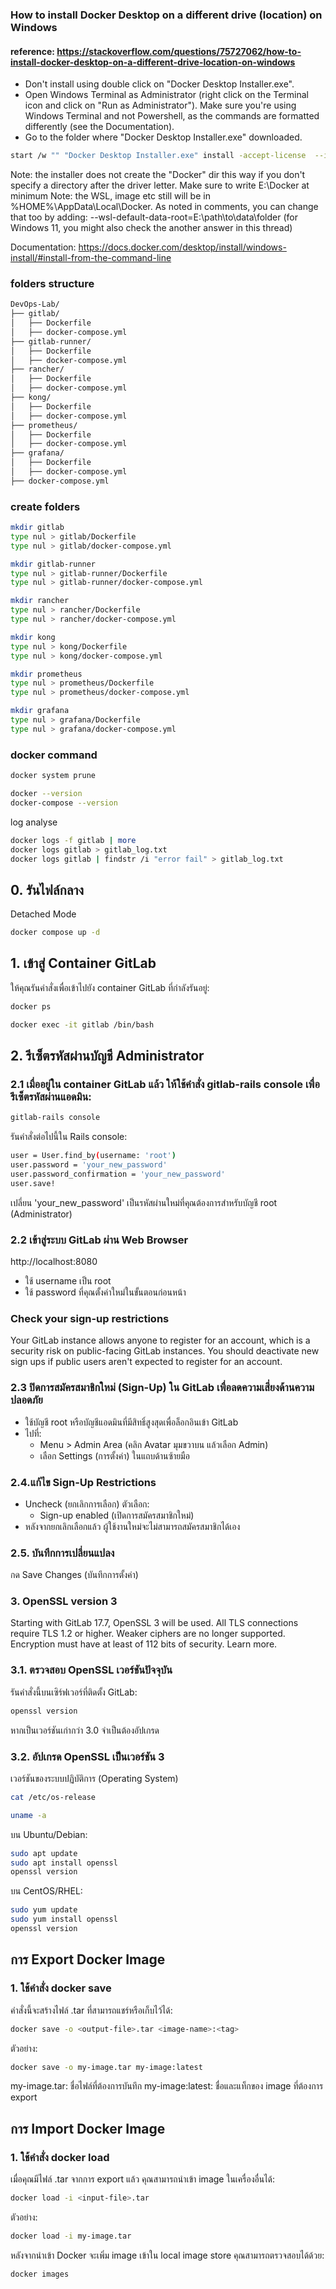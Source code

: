 ### How to install Docker Desktop on a different drive (location) on Windows
#### reference: https://stackoverflow.com/questions/75727062/how-to-install-docker-desktop-on-a-different-drive-location-on-windows

- Don't install using double click on "Docker Desktop Installer.exe".
- Open Windows Terminal as Administrator (right click on the Terminal icon and click on "Run as Administrator"). Make sure you're using Windows Terminal and not Powershell, as the commands are formatted differently (see the Documentation).
- Go to the folder where "Docker Desktop Installer.exe" downloaded.

```bash
start /w "" "Docker Desktop Installer.exe" install -accept-license  --installation-dir=D:\\ProgramFiles\\Docker
```

Note: the installer does not create the "Docker" dir this way if you don't specify a directory after the driver letter. Make sure to write E:\Docker at minimum
Note: the WSL, image etc still will be in %HOME%\AppData\Local\Docker. As noted in comments, you can change that too by adding: --wsl-default-data-root=E:\path\to\data\folder
(for Windows 11, you might also check the another answer in this thread)

Documentation: https://docs.docker.com/desktop/install/windows-install/#install-from-the-command-line

### folders structure
```bash
DevOps-Lab/
├── gitlab/
│   ├── Dockerfile
│   ├── docker-compose.yml
├── gitlab-runner/
│   ├── Dockerfile
│   ├── docker-compose.yml
├── rancher/
│   ├── Dockerfile
│   ├── docker-compose.yml
├── kong/
│   ├── Dockerfile
│   ├── docker-compose.yml
├── prometheus/
│   ├── Dockerfile
│   ├── docker-compose.yml
├── grafana/
│   ├── Dockerfile
│   ├── docker-compose.yml
├── docker-compose.yml
```

### create folders
```bash
mkdir gitlab
type nul > gitlab/Dockerfile
type nul > gitlab/docker-compose.yml

mkdir gitlab-runner
type nul > gitlab-runner/Dockerfile
type nul > gitlab-runner/docker-compose.yml

mkdir rancher
type nul > rancher/Dockerfile
type nul > rancher/docker-compose.yml

mkdir kong
type nul > kong/Dockerfile
type nul > kong/docker-compose.yml

mkdir prometheus
type nul > prometheus/Dockerfile
type nul > prometheus/docker-compose.yml

mkdir grafana
type nul > grafana/Dockerfile
type nul > grafana/docker-compose.yml
```

### docker command
```bash
docker system prune
```

```bash
docker --version
docker-compose --version
```

log analyse
```bash
docker logs -f gitlab | more
docker logs gitlab > gitlab_log.txt
docker logs gitlab | findstr /i "error fail" > gitlab_log.txt
```

## 0. รันไฟล์กลาง
Detached Mode
```bash
docker compose up -d
```

## 1. เข้าสู่ Container GitLab
ให้คุณรันคำสั่งเพื่อเข้าไปยัง container GitLab ที่กำลังรันอยู่:
```bash
docker ps
```

```bash
docker exec -it gitlab /bin/bash
```

## 2. รีเซ็ตรหัสผ่านบัญชี Administrator
### 2.1 เมื่ออยู่ใน container GitLab แล้ว ให้ใช้คำสั่ง gitlab-rails console เพื่อรีเซ็ตรหัสผ่านแอดมิน:

```bash
gitlab-rails console
```

รันคำสั่งต่อไปนี้ใน Rails console:
```bash
user = User.find_by(username: 'root')
user.password = 'your_new_password'
user.password_confirmation = 'your_new_password'
user.save!
```

เปลี่ยน 'your_new_password' เป็นรหัสผ่านใหม่ที่คุณต้องการสำหรับบัญชี root (Administrator)

### 2.2 เข้าสู่ระบบ GitLab ผ่าน Web Browser
http://localhost:8080
- ใช้ username เป็น root
- ใช้ password ที่คุณตั้งค่าใหม่ในขั้นตอนก่อนหน้า

### Check your sign-up restrictions
Your GitLab instance allows anyone to register for an account, which is a security risk on public-facing GitLab instances. You should deactivate new sign ups if public users aren't expected to register for an account.

### 2.3 ปิดการสมัครสมาชิกใหม่ (Sign-Up) ใน GitLab เพื่อลดความเสี่ยงด้านความปลอดภัย
- ใช้บัญชี root หรือบัญชีแอดมินที่มีสิทธิ์สูงสุดเพื่อล็อกอินเข้า GitLab
- ไปที่:
    - Menu > Admin Area (คลิก Avatar มุมขวาบน แล้วเลือก Admin)
    - เลือก Settings (การตั้งค่า) ในแถบด้านซ้ายมือ

### 2.4.แก้ไข Sign-Up Restrictions
- Uncheck (ยกเลิกการเลือก) ตัวเลือก:
    - Sign-up enabled (เปิดการสมัครสมาชิกใหม่)
- หลังจากยกเลิกเลือกแล้ว ผู้ใช้งานใหม่จะไม่สามารถสมัครสมาชิกได้เอง

### 2.5. บันทึกการเปลี่ยนแปลง
กด Save Changes (บันทึกการตั้งค่า)


### 3. OpenSSL version 3
Starting with GitLab 17.7, OpenSSL 3 will be used. All TLS connections require TLS 1.2 or higher. 
Weaker ciphers are no longer supported. 
Encryption must have at least of 112 bits of security. Learn more.

### 3.1. ตรวจสอบ OpenSSL เวอร์ชันปัจจุบัน
รันคำสั่งนี้บนเซิร์ฟเวอร์ที่ติดตั้ง GitLab:

```bash
openssl version
```
หากเป็นเวอร์ชันเก่ากว่า 3.0 จำเป็นต้องอัปเกรด

### 3.2. อัปเกรด OpenSSL เป็นเวอร์ชัน 3
เวอร์ชันของระบบปฏิบัติการ (Operating System)
```bash
cat /etc/os-release
```
```bash
uname -a
```

บน Ubuntu/Debian:
```bash
sudo apt update
sudo apt install openssl
openssl version
```

บน CentOS/RHEL:
```bash
sudo yum update
sudo yum install openssl
openssl version
```

## การ Export Docker Image
### 1. ใช้คำสั่ง docker save
คำสั่งนี้จะสร้างไฟล์ .tar ที่สามารถแชร์หรือเก็บไว้ได้:

```bash
docker save -o <output-file>.tar <image-name>:<tag>
```
ตัวอย่าง:

```bash
docker save -o my-image.tar my-image:latest
```

my-image.tar: ชื่อไฟล์ที่ต้องการบันทึก
my-image:latest: ชื่อและแท็กของ image ที่ต้องการ export

## การ Import Docker Image
### 1. ใช้คำสั่ง docker load
เมื่อคุณมีไฟล์ .tar จากการ export แล้ว คุณสามารถนำเข้า image ในเครื่องอื่นได้:

```bash
docker load -i <input-file>.tar
```
ตัวอย่าง:
```bash
docker load -i my-image.tar
```

หลังจากนำเข้า Docker จะเพิ่ม image เข้าใน local image store คุณสามารถตรวจสอบได้ด้วย:
```bash
docker images
```